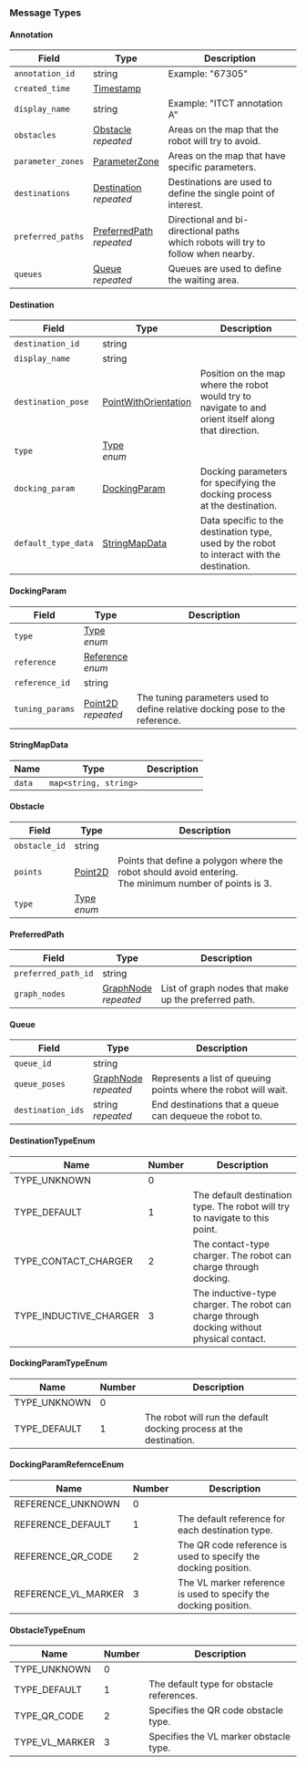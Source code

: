 ### Message Types

#### Annotation
| Field             | Type  | Description  |
|-------------------|-------|--------------|
| `annotation_id`   | string               | Example: "67305"       |
| `created_time`    | [Timestamp](https://github.com/protocolbuffers/protobuf/blob/main/src/google/protobuf/timestamp.proto) |         |
| `display_name`    | string               | Example: "ITCT annotation A"             |
| `obstacles`       | [Obstacle](#obstacle)<br>*repeated*    | Areas on the map that the robot will try to avoid.       |
| `parameter_zones` | [ParameterZone](../location/Zones.md#parameterzone)                 | Areas on the map that have specific parameters.          |
| `destinations`    | [Destination](#destination)<br>*repeated*              | Destinations are used to define the single point of interest.              |
| `preferred_paths` | [PreferredPath](#preferredpath)<br>*repeated*          | Directional and bi-directional paths <br> which robots will try to follow when nearby. |
| `queues`          | [Queue](#queue)<br>*repeated*          | Queues are used to define the waiting area.              |

#### Destination
| Field              | Type  | Description  |
|--------------------|-------|--------------|
| `destination_id`   | string               |         |
| `display_name`     | string               |         |
| `destination_pose` | [PointWithOrientation](../common/Math.md/#pointwithorientation)          | Position on the map where the robot would try to <br> navigate to and orient itself along that direction. |
| `type`             | [Type](#destinationtypeenum)<br>*enum* |         |
| `docking_param`    | [DockingParam](#dockingparam)          | Docking parameters for specifying the docking process <br> at the destination.  |
| `default_type_data`| [StringMapData](#stringmapdata)        | Data specific to the destination type, used by the robot <br> to interact with the destination. |

#### DockingParam
| Field          | Type          | Description             |
|----------------|---------------|-------------------------|
| `type`         | [Type](#dockingparamtypeenum)<br>*enum*    |         |
| `reference`    | [Reference](#dockingparamrefernceenum)<br>*enum* |         |
| `reference_id` | string   |         |
| `tuning_params`| [Point2D](../common/Math.md/#point2d)<br>*repeated* | The tuning parameters used to define relative docking pose to the reference. |

#### StringMapData
| Name   | Type         | Description |
|--------|--------------|-------------|
| `data` | `map<string, string>`          |             |

#### Obstacle
| Field       | Type     | Description             |
|-------------|----------|-------------------------|
| `obstacle_id`| string  |         |
| `points`     | [Point2D](../common/Math.md/#point2d)     | Points that define a polygon where the robot should avoid entering. <br> The minimum number of points is 3. |
| `type`       | [Type](#obstacletypeenum)<br>*enum*       |         |

#### PreferredPath
| Field              | Type         | Description               |
|--------------------|--------------|---------------------------|
| `preferred_path_id`| string       |           |
| `graph_nodes`      | [GraphNode](../location/Types.md/#graphnode)<br>*repeated* | List of graph nodes that make up the preferred path. |

#### Queue
| Field              | Type         | Description         |
|--------------------|--------------|---------------------|
| `queue_id`         | string       |   |
| `queue_poses`      | [GraphNode](../location/Types.md/#graphnode)<br>*repeated* | Represents a list of queuing points where the robot will wait. |
| `destination_ids`  | string<br>*repeated*         | End destinations that a queue can dequeue the robot to. |

#### DestinationTypeEnum
| Name                     | Number | Description                                                                 |
|--------------------------|--------|-----------------------------------------------------------------------------|
| TYPE_UNKNOWN             | 0      |                                                                             |
| TYPE_DEFAULT             | 1      | The default destination type. The robot will try to navigate to this point. |
| TYPE_CONTACT_CHARGER     | 2      | The contact-type charger. The robot can charge through docking.             |
| TYPE_INDUCTIVE_CHARGER   | 3      | The inductive-type charger. The robot can charge through docking without physical contact. |

#### DockingParamTypeEnum
| Name           | Number | Description                                                 |
|----------------|--------|-------------------------------------------------------------|
| TYPE_UNKNOWN   | 0      |                                                             |
| TYPE_DEFAULT   | 1      | The robot will run the default docking process at the destination. |

#### DockingParamRefernceEnum
| Name               | Number | Description                                                                 |
|--------------------|--------|-----------------------------------------------------------------------------|
| REFERENCE_UNKNOWN  | 0      |                                                                             |
| REFERENCE_DEFAULT  | 1      | The default reference for each destination type.                           |
| REFERENCE_QR_CODE  | 2      | The QR code reference is used to specify the docking position.             |
| REFERENCE_VL_MARKER| 3      | The VL marker reference is used to specify the docking position.            |

#### ObstacleTypeEnum
| Name               | Number | Description                                                                 |
|--------------------|--------|-----------------------------------------------------------------------------|
| TYPE_UNKNOWN       | 0      |                                                                             |
| TYPE_DEFAULT       | 1      | The default type for obstacle references.                                  |
| TYPE_QR_CODE       | 2      | Specifies the QR code obstacle type.                                       |
| TYPE_VL_MARKER     | 3      | Specifies the VL marker obstacle type.  